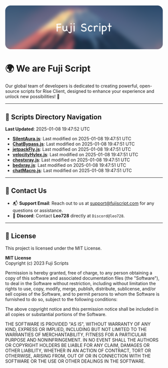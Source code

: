 ![Banner](.github/b.webp)

# 🌍 **We are Fuji Script**

Our global team of developers is dedicated to creating powerful, open-source scripts for Rise Client, designed to enhance your experience and unlock new possibilities! 🌟

---
<!-- SCRIPTS_NAVIGATION_START -->
## 📂 **Scripts Directory Navigation**

**Last Updated**: 2025-01-08 19:47:52 UTC

- **[SilentAura.js](scripts/SilentAura.js)**: Last modified on 2025-01-08 19:47:51 UTC
- **[ChatBypass.js](scripts/ChatBypass.js)**: Last modified on 2025-01-08 19:47:51 UTC
- **[jetpackFly.js](scripts/jetpackFly.js)**: Last modified on 2025-01-08 19:47:51 UTC
- **[velocityHylex.js](scripts/velocityHylex.js)**: Last modified on 2025-01-08 19:47:51 UTC
- **[chestxray.js](scripts/chestxray.js)**: Last modified on 2025-01-08 19:47:51 UTC
- **[bedxray.js](scripts/bedxray.js)**: Last modified on 2025-01-08 19:47:51 UTC
- **[chatMacro.js](scripts/chatMacro.js)**: Last modified on 2025-01-08 19:47:51 UTC

<!-- SCRIPTS_NAVIGATION_END -->

---

## 💬 **Contact Us**  
- 📬 **Support Email**: Reach out to us at [support@fujiscript.com](mailto:support@fujiscript.com) for any questions or assistance.  
- 💬 **Discord**: Contact **Leo728** directly at `Discord@leo728`.

---

## 📜 **License**

This project is licensed under the MIT License.  

**MIT License**  
Copyright (c) 2023 Fuji Scripts  

Permission is hereby granted, free of charge, to any person obtaining a copy of this software and associated documentation files (the "Software"), to deal in the Software without restriction, including without limitation the rights to use, copy, modify, merge, publish, distribute, sublicense, and/or sell copies of the Software, and to permit persons to whom the Software is furnished to do so, subject to the following conditions:  

The above copyright notice and this permission notice shall be included in all copies or substantial portions of the Software.  

THE SOFTWARE IS PROVIDED "AS IS", WITHOUT WARRANTY OF ANY KIND, EXPRESS OR IMPLIED, INCLUDING BUT NOT LIMITED TO THE WARRANTIES OF MERCHANTABILITY, FITNESS FOR A PARTICULAR PURPOSE AND NONINFRINGEMENT. IN NO EVENT SHALL THE AUTHORS OR COPYRIGHT HOLDERS BE LIABLE FOR ANY CLAIM, DAMAGES OR OTHER LIABILITY, WHETHER IN AN ACTION OF CONTRACT, TORT OR OTHERWISE, ARISING FROM, OUT OF OR IN CONNECTION WITH THE SOFTWARE OR THE USE OR OTHER DEALINGS IN THE SOFTWARE.  
